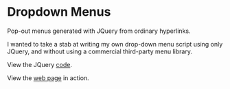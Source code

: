 # Dropdown Menus

Pop-out menus generated with JQuery from ordinary hyperlinks.

I wanted to take a stab at writing my own drop-down menu script using only JQuery, and without using a commercial third-party menu library.

View the JQuery [code](dropdown-menu.js).

View the [web page](http://joelrecinos.com/jquery-menu.htm) in action.
